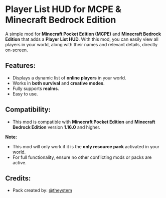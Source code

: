 # Player List HUD for MCPE & Minecraft Bedrock Edition

A simple mod for **Minecraft Pocket Edition (MCPE)** and **Minecraft Bedrock Edition** that adds a **Player List HUD**. With this mod, you can easily view all players in your world, along with their names and relevant details, directly on-screen.

## Features:
- Displays a dynamic list of **online players** in your world.
- Works in **both survival** and **creative modes**.
- Fully supports **realms**.
- Easy to use.

## Compatibility:
- This mod is compatible with **Minecraft Pocket Edition** and **Minecraft Bedrock Edition** version **1.16.0** and higher.

**Note:**  
- This mod will only work if it is the **only resource pack** activated in your world.  
- For full functionality, ensure no other conflicting mods or packs are active.

## Credits:
- Pack created by: [@theystem](https://www.youtube.com/@theystem)
